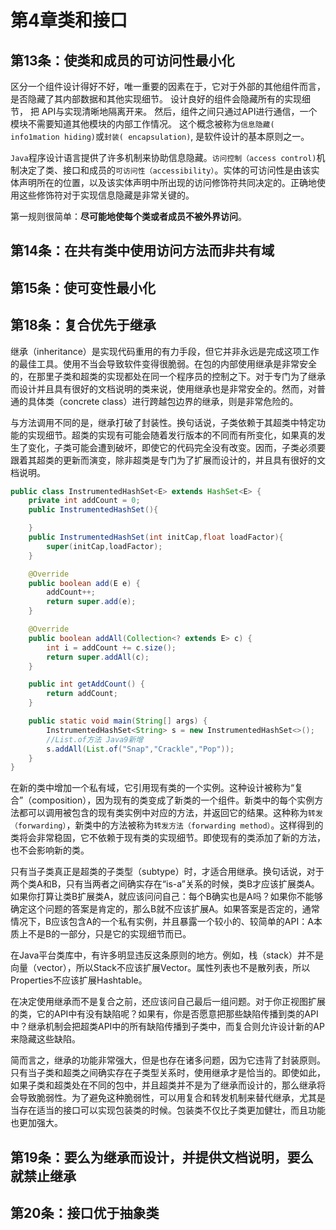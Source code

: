 # 第4章类和接口

## 第13条：使类和成员的可访问性最小化

区分一个组件设计得好不好，唯一重要的因素在于，它对于外部的其他组件而言，是否隐藏了其内部数据和其他实现细节。 设计良好的组件会隐藏所有的实现细节， 把 API与实现清晰地隔离开来。 然后，组件之间只通过API进行通信，一个模块不需要知道其他模块的内部工作情况。 这个概念被称为`信息隐藏( info1mation hiding)`或`封装( encapsulation)`, 是软件设计的基本原则之一。

`Java`程序设计语言提供了许多机制来协助信息隐藏。`访问控制（access control)`机制决定了类、接口和成员的`可访问性（accessibility）`。实体的可访问性是由该实体声明所在的位置，以及该实体声明中所出现的访问修饰符共同决定的。正确地使用这些修饰符对于实现信息隐藏是非常关键的。

第一规则很简单：**尽可能地使每个类或者成员不被外界访问**。

## 第14条：在共有类中使用访问方法而非共有域

## 第15条：使可变性最小化

## 第18条：复合优先于继承

继承（inheritance）是实现代码重用的有力手段，但它并非永远是完成这项工作的最佳工具。使用不当会导致软件变得很脆弱。在包的内部使用继承是非常安全的，在那里子类和超类的实现都处在同一个程序员的控制之下。对于专门为了继承而设计并且具有很好的文档说明的类来说，使用继承也是非常安全的。然而，对普通的具体类（concrete class）进行跨越包边界的继承，则是非常危险的。

与方法调用不同的是，继承打破了封装性。换句话说，子类依赖于其超类中特定功能的实现细节。超类的实现有可能会随着发行版本的不同而有所变化，如果真的发生了变化，子类可能会遭到破坏，即使它的代码完全没有改变。因而，子类必须要跟着其超类的更新而演变，除非超类是专门为了扩展而设计的，并且具有很好的文档说明。

```java
public class InstrumentedHashSet<E> extends HashSet<E> {
    private int addCount = 0;
    public InstrumentedHashSet(){

    }
    public InstrumentedHashSet(int initCap,float loadFactor){
        super(initCap,loadFactor);
    }

    @Override
    public boolean add(E e) {
        addCount++;
        return super.add(e);
    }

    @Override
    public boolean addAll(Collection<? extends E> c) {
        int i = addCount += c.size();
        return super.addAll(c);
    }

    public int getAddCount() {
        return addCount;
    }

    public static void main(String[] args) {
        InstrumentedHashSet<String> s = new InstrumentedHashSet<>();
        //List.of方法 Java9新增
        s.addAll(List.of("Snap","Crackle","Pop"));
    }
}
```

在新的类中增加一个私有域，它引用现有类的一个实例。这种设计被称为“复合”（composition），因为现有的类变成了新类的一个组件。新类中的每个实例方法都可以调用被包含的现有类实例中对应的方法，并返回它的结果。这种称为`转发（forwarding）`，新类中的方法被称为`转发方法（forwarding method）`。这样得到的类将会非常稳固，它不依赖于现有类的实现细节。即使现有的类添加了新的方法，也不会影响新的类。

只有当子类真正是超类的子类型（subtype）时，才适合用继承。换句话说，对于两个类A和B，只有当两者之间确实存在“is-a”关系的时候，类B才应该扩展类A。如果你打算让类B扩展类A，就应该问问自己：每个B确实也是A吗？如果你不能够确定这个问题的答案是肯定的，那么B就不应该扩展A。如果答案是否定的，通常情况下，B应该包含A的一个私有实例，并且暴露一个较小的、较简单的API：A本质上不是B的一部分，只是它的实现细节而已。

在Java平台类库中，有许多明显违反这条原则的地方。例如，栈（stack）并不是向量（vector），所以Stack不应该扩展Vector。属性列表也不是散列表，所以Properties不应该扩展Hashtable。

在决定使用继承而不是复合之前，还应该问自己最后一组问题。对于你正视图扩展的类，它的API中有没有缺陷呢？如果有，你是否愿意把那些缺陷传播到类的API中？继承机制会把超类API中的所有缺陷传播到子类中，而复合则允许设计新的AP来隐藏这些缺陷。

简而言之，继承的功能非常强大，但是也存在诸多问题，因为它违背了封装原则。只有当子类和超类之间确实存在子类型关系时，使用继承才是恰当的。即使如此，如果子类和超类处在不同的包中，并且超类并不是为了继承而设计的，那么继承将会导致脆弱性。为了避免这种脆弱性，可以用复合和转发机制来替代继承，尤其是当存在适当的接口可以实现包装类的时候。包装类不仅比子类更加健壮，而且功能也更加强大。

## 第19条：要么为继承而设计，并提供文档说明，要么就禁止继承

## 第20条：接口优于抽象类

